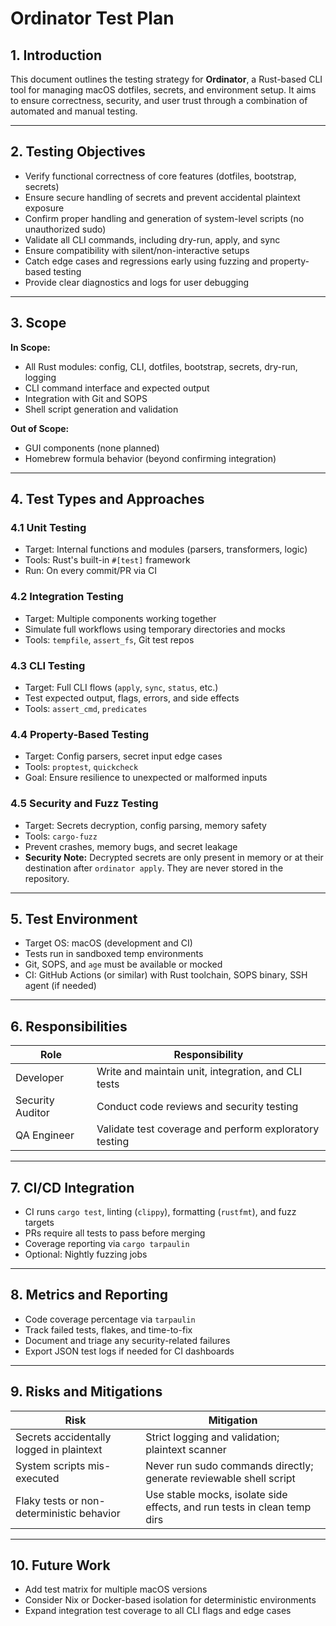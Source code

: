 # Ordinator Test Plan

## 1. Introduction

This document outlines the testing strategy for **Ordinator**, a Rust-based CLI tool for managing macOS dotfiles, secrets, and environment setup. It aims to ensure correctness, security, and user trust through a combination of automated and manual testing.

---

## 2. Testing Objectives

- Verify functional correctness of core features (dotfiles, bootstrap, secrets)
- Ensure secure handling of secrets and prevent accidental plaintext exposure
- Confirm proper handling and generation of system-level scripts (no unauthorized sudo)
- Validate all CLI commands, including dry-run, apply, and sync
- Ensure compatibility with silent/non-interactive setups
- Catch edge cases and regressions early using fuzzing and property-based testing
- Provide clear diagnostics and logs for user debugging

---

## 3. Scope

**In Scope:**

- All Rust modules: config, CLI, dotfiles, bootstrap, secrets, dry-run, logging
- CLI command interface and expected output
- Integration with Git and SOPS
- Shell script generation and validation

**Out of Scope:**

- GUI components (none planned)
- Homebrew formula behavior (beyond confirming integration)

---

## 4. Test Types and Approaches

### 4.1 Unit Testing

- Target: Internal functions and modules (parsers, transformers, logic)
- Tools: Rust's built-in `#[test]` framework
- Run: On every commit/PR via CI

### 4.2 Integration Testing

- Target: Multiple components working together
- Simulate full workflows using temporary directories and mocks
- Tools: `tempfile`, `assert_fs`, Git test repos

### 4.3 CLI Testing

- Target: Full CLI flows (`apply`, `sync`, `status`, etc.)
- Test expected output, flags, errors, and side effects
- Tools: `assert_cmd`, `predicates`

### 4.4 Property-Based Testing

- Target: Config parsers, secret input edge cases
- Tools: `proptest`, `quickcheck`
- Goal: Ensure resilience to unexpected or malformed inputs

### 4.5 Security and Fuzz Testing

- Target: Secrets decryption, config parsing, memory safety
- Tools: `cargo-fuzz`
- Prevent crashes, memory bugs, and secret leakage
- **Security Note:** Decrypted secrets are only present in memory or at their destination after `ordinator apply`. They are never stored in the repository.

---

## 5. Test Environment

- Target OS: macOS (development and CI)
- Tests run in sandboxed temp environments
- Git, SOPS, and `age` must be available or mocked
- CI: GitHub Actions (or similar) with Rust toolchain, SOPS binary, SSH agent (if needed)

---

## 6. Responsibilities

| Role             | Responsibility                                      |
|------------------|----------------------------------------------------|
| Developer        | Write and maintain unit, integration, and CLI tests |
| Security Auditor | Conduct code reviews and security testing          |
| QA Engineer      | Validate test coverage and perform exploratory testing |

---

## 7. CI/CD Integration

- CI runs `cargo test`, linting (`clippy`), formatting (`rustfmt`), and fuzz targets
- PRs require all tests to pass before merging
- Coverage reporting via `cargo tarpaulin`
- Optional: Nightly fuzzing jobs

---

## 8. Metrics and Reporting

- Code coverage percentage via `tarpaulin`
- Track failed tests, flakes, and time-to-fix
- Document and triage any security-related failures
- Export JSON test logs if needed for CI dashboards

---

## 9. Risks and Mitigations

| Risk                                      | Mitigation                                        |
|-------------------------------------------|--------------------------------------------------|
| Secrets accidentally logged in plaintext | Strict logging and validation; plaintext scanner |
| System scripts mis-executed               | Never run sudo commands directly; generate reviewable shell script |
| Flaky tests or non-deterministic behavior | Use stable mocks, isolate side effects, and run tests in clean temp dirs |

---

## 10. Future Work

- Add test matrix for multiple macOS versions
- Consider Nix or Docker-based isolation for deterministic environments
- Expand integration test coverage to all CLI flags and edge cases 